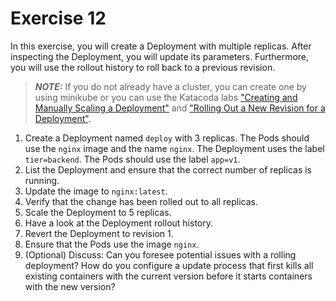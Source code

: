 # Exercise 12

In this exercise, you will create a Deployment with multiple replicas. After inspecting the Deployment, you will update its parameters. Furthermore, you will use the rollout history to roll back to a previous revision.

> **_NOTE:_** If you do not already have a cluster, you can create one by using minikube or you can use the Katacoda labs ["Creating and Manually Scaling a Deployment"](https://learning.oreilly.com/scenarios/ckad-deployments-creating/9781098105235/) and ["Rolling Out a New Revision for a Deployment"](https://learning.oreilly.com/scenarios/ckad-deployments-rolling/9781098105242/).

1. Create a Deployment named `deploy` with 3 replicas. The Pods should use the `nginx` image and the name `nginx`. The Deployment uses the label `tier=backend`. The Pods should use the label `app=v1`.
2. List the Deployment and ensure that the correct number of replicas is running.
3. Update the image to `nginx:latest`.
4. Verify that the change has been rolled out to all replicas.
5. Scale the Deployment to 5 replicas.
6. Have a look at the Deployment rollout history.
7. Revert the Deployment to revision 1.
8. Ensure that the Pods use the image `nginx`.
9. (Optional) Discuss: Can you foresee potential issues with a rolling deployment? How do you configure a update process that first kills all existing containers with the current version before it starts containers with the new version?
